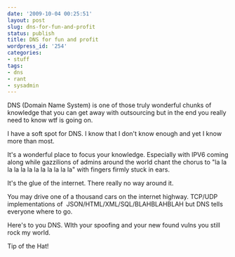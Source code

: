 ```yaml
---
date: '2009-10-04 00:25:51'
layout: post
slug: dns-for-fun-and-profit
status: publish
title: DNS for fun and profit
wordpress_id: '254'
categories:
- stuff
tags:
- dns
- rant
- sysadmin
---
```


DNS (Domain Name System) is one of those truly wonderful chunks of knowledge that you can get away with outsourcing but in the end you really need to know wtf is going on.

I have a soft spot for DNS. I know that I don't know enough and yet I know more than most.

It's a wonderful place to focus your knowledge. Especially with IPV6 coming along while gazzilions of admins around the world chant the chorus to "la la la la la la la la la la la la" with fingers firmly stuck in ears.

It's the glue of the internet. There really no way around it.

You may drive one of a thousand cars on the internet highway. TCP/UDP implementations of  JSON/HTML/XML/SQL/BLAHBLAHBLAH but DNS tells everyone where to go.

Here's to you DNS. WIth your spoofing and your new found vulns you still rock my world.

Tip of the Hat!
